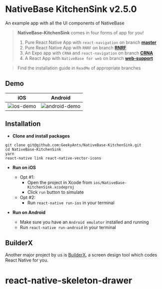 # NativeBase KitchenSink v2.5.0
An example app with all the UI components of NativeBase

> **NativeBase-KitchenSink** comes in four forms of app for you!
>1. Pure React Native App with `react-navigation` on branch **[master](https://github.com/GeekyAnts/NativeBase-KitchenSink)**
>2. Pure React Native App with `RNRF` on branch **[RNRF](https://github.com/GeekyAnts/NativeBase-KitchenSink/tree/RNRF)**
>3. An Expo app with `CRNA` and `react-navigation` on branch **[CRNA](https://github.com/GeekyAnts/NativeBase-KitchenSink/tree/CRNA)**
>4. A React App with `NativeBase for web` on branch **[web-support](https://github.com/GeekyAnts/NativeBase-KitchenSink/tree/web-support)**

>Find the installation guide in `ReadMe` of appropriate branches

## Demo

iOS | Android
 :--:| :-----:
 ![ios-demo](https://github.com/GeekyAnts/NativeBase-KitchenSink/raw/master/screenshots/iOS.gif) | ![android-demo](https://github.com/GeekyAnts/NativeBase-KitchenSink/raw/master/screenshots/Android.gif)

## Installation

*	**Clone and install packages**
```
git clone git@github.com:GeekyAnts/NativeBase-KitchenSink.git
cd NativeBase-KitchenSink
yarn
react-native link react-native-vector-icons
```

*	**Run on iOS**
	*	Opt #1:
		*	Open the project in Xcode from `ios/NativeBase-KitchenSink.xcodeproj`
		*	Click `run` button to simulate
	*	Opt #2:
		*	Run `react-native run-ios` in your terminal


*	**Run on Android**
	*	Make sure you have an `Android emulator` installed and running
	*	Run `react-native run-android` in your terminal



## BuilderX

Another major project by us is [BuilderX](https://builderx.io/?utm_source=github&utm_medium=kitchensink&utm_campaign=kitchensink), a screen design tool which codes React Native for you.
# react-native-skeleton-drawer
